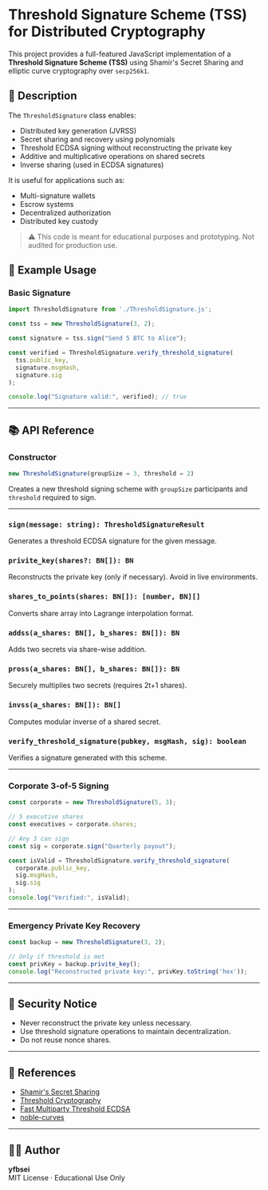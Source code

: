 
# Threshold Signature Scheme (TSS) for Distributed Cryptography

This project provides a full-featured JavaScript implementation of a **Threshold Signature Scheme (TSS)** using Shamir's Secret Sharing and elliptic curve cryptography over `secp256k1`.

## 📜 Description

The `ThresholdSignature` class enables:
- Distributed key generation (JVRSS)
- Secret sharing and recovery using polynomials
- Threshold ECDSA signing without reconstructing the private key
- Additive and multiplicative operations on shared secrets
- Inverse sharing (used in ECDSA signatures)

It is useful for applications such as:
- Multi-signature wallets
- Escrow systems
- Decentralized authorization
- Distributed key custody

> ⚠️ This code is meant for educational purposes and prototyping. Not audited for production use.

## 🧪 Example Usage

### Basic Signature

```js
import ThresholdSignature from './ThresholdSignature.js';

const tss = new ThresholdSignature(3, 2);

const signature = tss.sign("Send 5 BTC to Alice");

const verified = ThresholdSignature.verify_threshold_signature(
  tss.public_key,
  signature.msgHash,
  signature.sig
);

console.log("Signature valid:", verified); // true
```

---


## 📚 API Reference

### Constructor

```js
new ThresholdSignature(groupSize = 3, threshold = 2)
```

Creates a new threshold signing scheme with `groupSize` participants and `threshold` required to sign.

---

### `sign(message: string): ThresholdSignatureResult`

Generates a threshold ECDSA signature for the given message.

### `privite_key(shares?: BN[]): BN`

Reconstructs the private key (only if necessary). Avoid in live environments.

### `shares_to_points(shares: BN[]): [number, BN][]`

Converts share array into Lagrange interpolation format.

### `addss(a_shares: BN[], b_shares: BN[]): BN`

Adds two secrets via share-wise addition.

### `pross(a_shares: BN[], b_shares: BN[]): BN`

Securely multiplies two secrets (requires 2t+1 shares).

### `invss(a_shares: BN[]): BN[]`

Computes modular inverse of a shared secret.

### `verify_threshold_signature(pubkey, msgHash, sig): boolean`

Verifies a signature generated with this scheme.

---


### Corporate 3-of-5 Signing

```js
const corporate = new ThresholdSignature(5, 3);

// 5 executive shares
const executives = corporate.shares;

// Any 3 can sign
const sig = corporate.sign("Quarterly payout");

const isValid = ThresholdSignature.verify_threshold_signature(
  corporate.public_key,
  sig.msgHash,
  sig.sig
);
console.log("Verified:", isValid);
```

---

### Emergency Private Key Recovery

```js
const backup = new ThresholdSignature(3, 2);

// Only if threshold is met
const privKey = backup.privite_key();
console.log("Reconstructed private key:", privKey.toString('hex'));
```

---

## 🔐 Security Notice

- Never reconstruct the private key unless necessary.
- Use threshold signature operations to maintain decentralization.
- Do not reuse nonce shares.

---

## 📖 References

- [Shamir's Secret Sharing](https://en.wikipedia.org/wiki/Shamir%27s_Secret_Sharing)
- [Threshold Cryptography](https://en.wikipedia.org/wiki/Threshold_cryptosystem)
- [Fast Multiparty Threshold ECDSA](https://eprint.iacr.org/2019/114.pdf)
- [noble-curves](https://github.com/paulmillr/noble-curves)

---

## 🧑‍💻 Author

**yfbsei**  
MIT License · Educational Use Only
